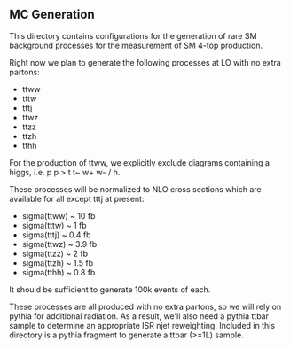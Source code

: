 ## MC Generation
This directory contains configurations for the generation of rare SM background processes
for the measurement of SM 4-top production.

Right now we plan to generate the following processes at LO with no extra partons:
   * ttww
   * tttw
   * tttj
   * ttwz
   * ttzz
   * ttzh
   * tthh

For the production of ttww, we explicitly exclude diagrams containing a higgs, i.e. p p > t t~ w+ w- / h.

These processes will be normalized to NLO cross sections which are available for all except tttj at present:
   * sigma(ttww) ~ 10 fb
   * sigma(tttw) ~ 1 fb
   * sigma(tttj) ~ 0.4 fb
   * sigma(ttwz) ~ 3.9 fb
   * sigma(ttzz) ~ 2 fb
   * sigma(ttzh) ~ 1.5 fb
   * sigma(tthh) ~ 0.8 fb

It should be sufficient to generate 100k events of each.

These processes are all produced with no extra partons, so we will rely on pythia for additional radiation.
As a result, we'll also need a pythia ttbar sample to determine an appropriate ISR njet reweighting.
Included in this directory is a pythia fragment to generate a ttbar (>=1L) sample.
